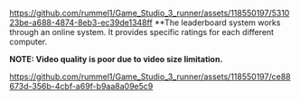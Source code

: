 
https://github.com/rummel1/Game_Studio_3_runner/assets/118550197/531023be-a688-4874-8eb3-ec39de1348ff
**The leaderboard system works through an online system. It provides specific ratings for each different computer.

**NOTE: Video quality is poor due to video size limitation.**

https://github.com/rummel1/Game_Studio_3_runner/assets/118550197/ce88673d-356b-4cbf-a69f-b9aa8a09e5c9
